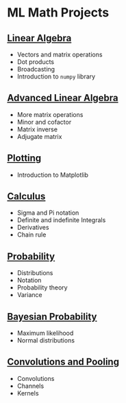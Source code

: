 # ML Math Projects

## [Linear Algebra](https://github.com/kyle-gross/holbertonschool-machine_learning/tree/main/math/0x00-linear_algebra "Linear Algebra")

* Vectors and matrix operations
* Dot products
* Broadcasting
* Introduction to `numpy` library

## [Advanced Linear Algebra](https://github.com/kyle-gross/holbertonschool-machine_learning/tree/main/math/0x00-advanced_linear_algebra "Advanced Linear Algebra")

* More matrix operations
* Minor and cofactor
* Matrix inverse
* Adjugate matrix

## [Plotting](https://github.com/kyle-gross/holbertonschool-machine_learning/tree/main/math/0x01-plotting "Plotting")

* Introduction to Matplotlib

## [Calculus](https://github.com/kyle-gross/holbertonschool-machine_learning/tree/main/math/0x02-calculus "Calculus")

* Sigma and Pi notation
* Definite and indefinite Integrals
* Derivatives
* Chain rule

## [Probability](https://github.com/kyle-gross/holbertonschool-machine_learning/tree/main/math/0x03-probability "Probability")

* Distributions
* Notation
* Probability theory
* Variance

## [Bayesian Probability](https://github.com/kyle-gross/holbertonschool-machine_learning/tree/main/math/0x02-bayesian_prob "Bayesian Probability")

* Maximum likelihood
* Normal distributions

## [Convolutions and Pooling](https://github.com/kyle-gross/holbertonschool-machine_learning/tree/main/math/0x03-convolutions_and_pooling "Convolutions and Pooling")

* Convolutions
* Channels
* Kernels
